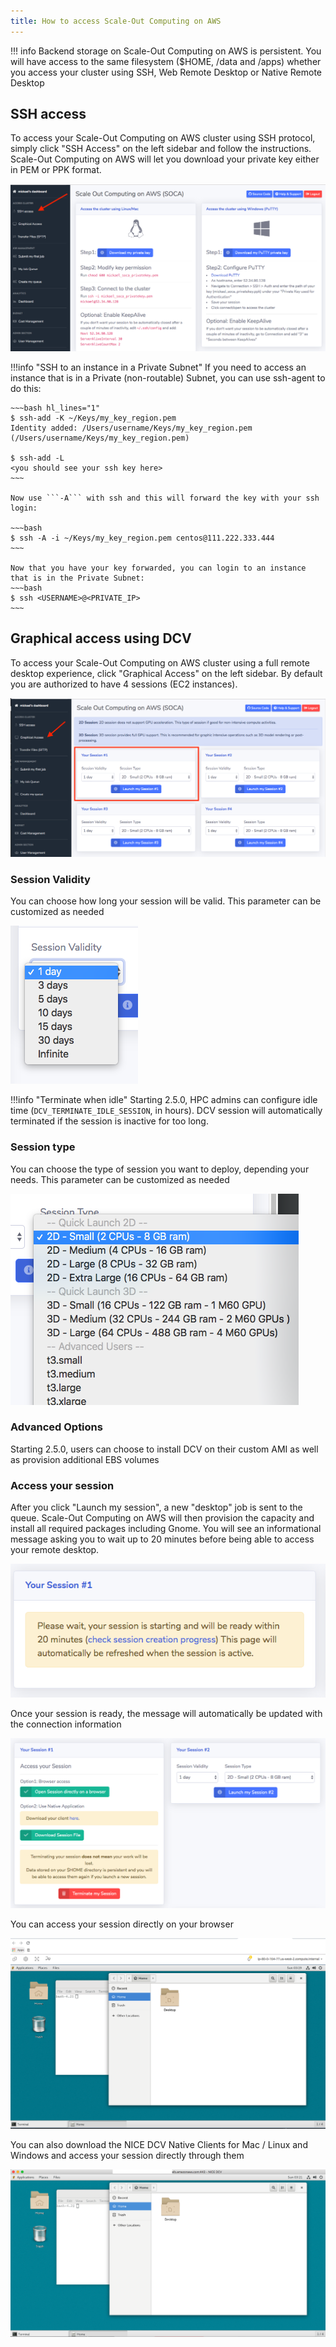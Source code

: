 ```yaml
---
title: How to access Scale-Out Computing on AWS
---
```


!!! info
    Backend storage on Scale-Out Computing on AWS is persistent. You will have access to the same filesystem ($HOME, /data and /apps) whether you access your cluster using SSH, Web Remote Desktop or Native Remote Desktop

## SSH access

To access your Scale-Out Computing on AWS cluster using SSH protocol, simply click  "SSH Access" on the left sidebar and follow the instructions. Scale-Out Computing on AWS will let you download your private key either in PEM or PPK format.

![](imgs/access-1.png)

!!!info "SSH to an instance in a Private Subnet"
    If you need to access an instance that is in a Private (non-routable) Subnet, you can use ssh-agent to do this:
    
    ~~~bash hl_lines="1"
    $ ssh-add -K ~/Keys/my_key_region.pem
    Identity added: /Users/username/Keys/my_key_region.pem (/Users/username/Keys/my_key_region.pem)
    
    $ ssh-add -L
    <you should see your ssh key here>
    ~~~
    
    Now use ```-A``` with ssh and this will forward the key with your ssh login:
    
    ~~~bash
    $ ssh -A -i ~/Keys/my_key_region.pem centos@111.222.333.444
    ~~~
    
    Now that you have your key forwarded, you can login to an instance that is in the Private Subnet:
    ~~~bash
    $ ssh <USERNAME>@<PRIVATE_IP>
    ~~~

## Graphical access using DCV

To access your Scale-Out Computing on AWS cluster using a full remote desktop experience, click "Graphical Access" on the left sidebar. By default you are authorized to have 4 sessions (EC2 instances).

![](imgs/access-2.png)

### Session Validity

You can choose how long your session will be valid. This parameter can be customized as needed

![](imgs/access-6.png)


!!!info "Terminate when idle"
    Starting 2.5.0, HPC admins can configure idle time (`DCV_TERMINATE_IDLE_SESSION`, in hours). DCV session will automatically terminated if the session is inactive for too long.

### Session type

You can choose the type of session you want to deploy, depending your needs. This parameter can be customized as needed

![](imgs/access-4.png)

### Advanced Options

Starting 2.5.0, users can choose to install DCV on their custom AMI as well as provision additional EBS volumes

### Access your session

After you click "Launch my session", a new "desktop" job is sent to the queue. Scale-Out Computing on AWS will then provision the capacity and install all required packages including Gnome.
You will see an informational message asking you to wait up to 20 minutes before being able to access your remote desktop.

![](imgs/access-3.png)

Once your session is ready, the message will automatically be updated with the connection information

![](imgs/access-7.png)

You can access your session directly on your browser

![](imgs/access-8.png)

You can also download the NICE DCV Native Clients for Mac / Linux and Windows and access your session directly through them

![](imgs/access-9.png)
